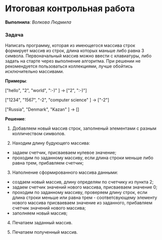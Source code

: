 # **Итоговая контрольная работа**

**Выполнила**: *Волкова Людмила*

### **Задача**

Написать программу, которая из имеющегося массива строк формирует массив из строк, длина которых маньше либо равна 3 символа. Первоначальный массив можно ввести с клавиатуры, либо задать на старте через выполнение алгоритма. При решении не рекомендуется пользоваться коллекциями, лучше обойтись исключительно массивами.

**Примеры**:

["hello", "2", "world", ":-)" ] -> ["2", ":-)"]

["1234", "1567", "-2", "computer science" ] -> ["-2"]

["Russia", "Denmark", "Kazan" ] -> []

**Решение**:

 1. Добавляем новый массив строк, заполненый элементами с разным колличеством символов.

2. Находим длину будующего массива:

- задаем счетчик, присваеваем нулевое значение;
- проходим по заданному массиву, если длина строки меньше либо равна трем, прибавляем счетчик;

3. Наполнение сформированного массива данными:

- создаем новый массив, длину определям по счетчику из пункта 2;
- задаем счетчик значений нового массива, присваеваем значение 0;
- проходим по заданному массиву, проверяем длину строк, если длина строки меньше или равна трем - соответсвующему элементу нового массива присваеваем значение из заданного, прибавляем счетчик значений нового массива;
- заполняем новый массив;

4. Печатаем заданный массив.

5. Печатаем полученный массив.
